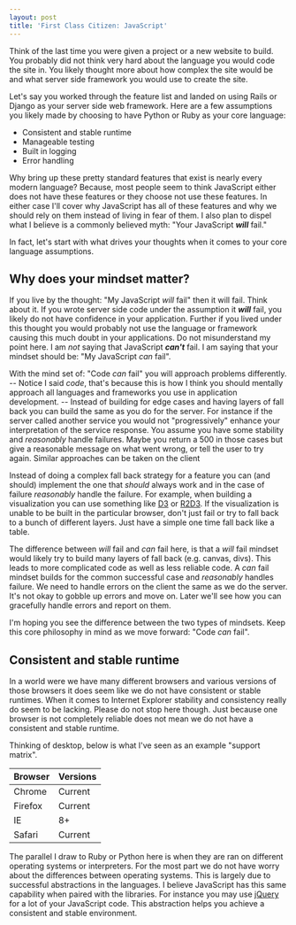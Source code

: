 ```yaml
---
layout: post
title: 'First Class Citizen: JavaScript'
---
```


Think of the last time you were given a project or a new website to build.
You probably did not think very hard about the language you would code the
site in. You likely thought more about how complex the site would be and
what server side framework you would use to create the site.

Let's say you worked through the feature list and landed on using Rails or
Django as your server side web framework. Here are a few assumptions you likely made
by choosing to have Python or Ruby as your core language:

* Consistent and stable runtime
* Manageable testing
* Built in logging
* Error handling

Why bring up these pretty standard features that exist is nearly every modern
language? Because, most people seem to think JavaScript either does
not have these features or they choose not use these features. In either case
I'll cover why JavaScript has all of these features and why we should rely on
them instead of living in fear of them. I also plan to dispel what I believe
is a commonly believed myth: "Your JavaScript **_will_** fail."

In fact, let's start with what drives your thoughts when it comes to
your core language assumptions.

## Why does your mindset matter?

If you live by the thought: "My JavaScript _will_ fail" then it will fail.
Think about it. If you wrote server side code under the assumption it **_will_**
fail, you likely do not have confidence in your application. Further if you lived
under this thought you would probably not use the language or framework causing
this much doubt in your applications. Do not misunderstand
my point here. I am _not_ saying that JavaScript **_can't_** fail. I am saying that
your mindset should be: "My JavaScript _can_ fail".

With the mind set of: "Code _can_ fail" you will approach problems differently.
-- Notice I said _code_, that's because this is how I think you should mentally
approach all languages and frameworks you use in application development. --
Instead of building for edge cases and having layers of fall back you can build
the same as you do for the server.  For instance if the server called another
service you would not "progressively" enhance your interpretation of the service response.
You assume you have some stability and _reasonably_ handle failures. Maybe you return a
500 in those cases but give a reasonable message on what went wrong, or tell the user
to try again. Similar approaches can be taken on the client

Instead of doing a complex fall back strategy for a feature you can (and should)
implement the one that _should_ always work and in the case of failure _reasonably_
handle the failure. For example, when building a visualization
you can use something like [D3][d3-url] or [R2D3][r2d2-url].  If the visualization is unable to be
built in the particular browser, don't just fail or try to fall back to a
bunch of different layers. Just have a simple one time fall back like a table.

The difference between _will_ fail and _can_ fail here, is that a _will_ fail
mindset would likely try to build many layers of fall back (e.g. canvas, divs). This leads to more
complicated code as well as less reliable code. A _can_ fail mindset builds for the
common successful case and _reasonably_ handles failure. We need to handle errors on the client the same as we do
the server. It's not okay to gobble up errors and move on. Later we'll see how you can
gracefully handle errors and report on them.

I'm hoping you see the difference between the two types of mindsets. Keep this core
philosophy in mind as we move forward: "Code _can_ fail".

## Consistent and stable runtime

In a world were we have many different browsers and various versions of those browsers
it does seem like we do not have consistent or stable runtimes.  When it comes to
Internet Explorer stability and consistency really do seem to be lacking.
Please do not stop here though. Just because one browser is not completely
reliable does not mean we do not have a consistent and stable runtime.

Thinking of desktop, below is what I've seen as an example "support matrix".

| Browser | Versions |
| ------- | -------- |
| Chrome  | Current  |
| Firefox | Current  |
| IE      | 8+       |
| Safari  | Current  |

The parallel I draw to Ruby or Python here is when they are ran on different
operating systems or interpreters. For the most part we do not have worry about
the differences between operating systems. This is largely due to successful
abstractions in the languages. I believe JavaScript has this same capability
when paired with the libraries. For instance you may use [jQuery][jquery-url]
for a lot of your JavaScript code. This abstraction helps you achieve a consistent
and stable environment.


[jquery-url]: https://jquery.com/
[d3-url]: http://d3js.org/
[r2d2-url]: https://github.com/mhemesath/r2d3/
